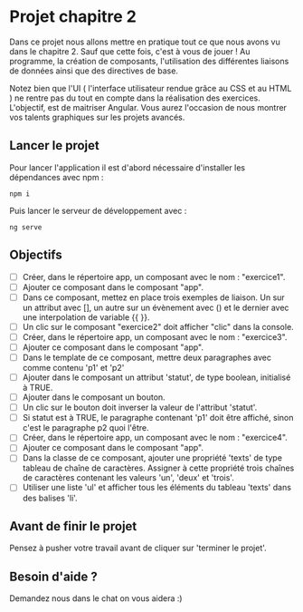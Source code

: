 # Projet chapitre 2

Dans ce projet nous allons mettre en pratique tout ce que nous avons vu dans le chapitre 2. Sauf que cette fois, c'est à vous de jouer ! Au programme, la création de composants, l'utilisation des différentes liaisons de données ainsi que des directives de base.

Notez bien que l'UI ( l'interface utilisateur rendue grâce au CSS et au HTML ) ne rentre pas du tout en compte dans la réalisation des exercices. L'objectif, est de maitriser Angular. Vous aurez l'occasion de nous montrer vos talents graphiques sur les projets avancés.

## Lancer le projet

Pour lancer l'application il est d'abord nécessaire d'installer les dépendances avec npm : 

`npm i`

Puis lancer le serveur de développement avec : 

`ng serve`

## Objectifs

* [ ] Créer, dans le répertoire app, un composant avec le nom : "exercice1".
* [ ] Ajouter ce composant dans le composant "app".
* [ ] Dans ce composant, mettez en place trois exemples de liaison. Un sur un attribut avec [], un autre sur un évènement avec () et le dernier avec une interpolation de variable {{ }}.
* [ ] Un clic sur le composant "exercice2" doit afficher "clic" dans la console.
* [ ] Créer, dans le répertoire app, un composant avec le nom : "exercice3".
* [ ] Ajouter ce composant dans le composant "app".
* [ ] Dans le template de ce composant, mettre deux paragraphes avec comme contenu 'p1' et 'p2'      
* [ ] Ajouter dans le composant un attribut 'statut', de type boolean, initialisé à TRUE.
* [ ] Ajouter dans le composant un bouton.
* [ ] Un clic sur le bouton doit inverser la valeur de l'attribut 'statut'.
* [ ] Si statut est à TRUE, le paragraphe contenant 'p1' doit être affiché, sinon c'est le paragraphe p2 quoi l'être.
* [ ] Créer, dans le répertoire app, un composant avec le nom : "exercice4".
* [ ] Ajouter ce composant dans le composant "app".
* [ ] Dans la classe de ce composant, ajouter une propriété 'texts' de type tableau de chaîne de caractères. Assigner à cette propriété trois chaînes de caractères contenant les valeurs 'un', 'deux' et 'trois'.
* [ ] Utiliser une liste 'ul' et afficher tous les éléments du tableau 'texts' dans des balises 'li'.
      
## Avant de finir le projet

Pensez à pusher votre travail avant de cliquer sur 'terminer le projet'.

## Besoin d'aide ?

Demandez nous dans le chat on vous aidera :)